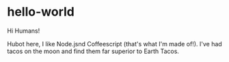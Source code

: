 # hello-world

Hi Humans!

Hubot here, I like Node.jsnd Coffeescript (that's what I'm made of!).
I've had tacos on the moon and find them far superior to Earth Tacos.
